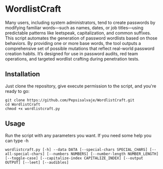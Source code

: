 # WordlistCraft

Many users, including system administrators, tend to create passwords by modifying familiar words—such as names, dates, or job titles—using predictable patterns like leetspeak, capitalization, and common suffixes. This script automates the generation of password wordlists based on those behaviors. By providing one or more base words, the tool outputs a comprehensive set of possible mutations that reflect real-world password creation habits. It’s designed for use in password audits, red team operations, and targeted wordlist crafting during penetration tests.

## 

## Installation
Just clone the repository, give execute permission to the script, and you're ready to go:
``` shell
git clone https://github.com/Pepsisalvaje/WordlistCraft.git
cd WordlistCraft
chmod +x wordlistcraft.py
```
## Usage
Run the script with any parameters you want. If you need some help you can type -h
``` shell
wordlistcraft.py [-h] --data DATA [--special-chars SPECIAL_CHARS] [--all-special-chars] [--numbers NUMBERS] [--number-length NUMBER_LENGTH] [--toggle-case] [--capitalize-index CAPITALIZE_INDEX] [--output OUTPUT] [--leet] [--audibles]
```
